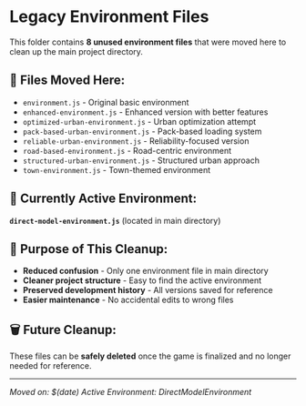 # Legacy Environment Files

This folder contains **8 unused environment files** that were moved here to clean up the main project directory.

## 📁 Files Moved Here:
- `environment.js` - Original basic environment
- `enhanced-environment.js` - Enhanced version with better features  
- `optimized-urban-environment.js` - Urban optimization attempt
- `pack-based-urban-environment.js` - Pack-based loading system
- `reliable-urban-environment.js` - Reliability-focused version
- `road-based-environment.js` - Road-centric environment
- `structured-urban-environment.js` - Structured urban approach
- `town-environment.js` - Town-themed environment

## 🎯 Currently Active Environment:
**`direct-model-environment.js`** (located in main directory)

## 🧹 Purpose of This Cleanup:
- **Reduced confusion** - Only one environment file in main directory
- **Cleaner project structure** - Easy to find the active environment
- **Preserved development history** - All versions saved for reference
- **Easier maintenance** - No accidental edits to wrong files

## 🗑️ Future Cleanup:
These files can be **safely deleted** once the game is finalized and no longer needed for reference.

---
*Moved on: $(date)*
*Active Environment: DirectModelEnvironment*
